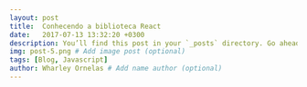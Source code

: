 ```yaml
---
layout: post
title:  Conhecendo a biblioteca React
date:   2017-07-13 13:32:20 +0300
description: You’ll find this post in your `_posts` directory. Go ahead and edit it and re-build the site to see your changes. # Add post description (optional)
img: post-5.png # Add image post (optional)
tags: [Blog, Javascript]
author: Wharley Ornelas # Add name author (optional)
---
```

